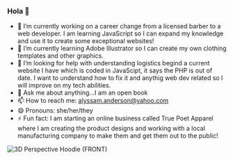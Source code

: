 ### Hola 👋

- 🔭 I’m currently working on a career change from a licensed barber to a web developer. I am learning JavaScript so I can expand my knowledge and use it to create some exceptional websites! 
- 🌱 I’m currently learning Adobe Illustrator so I can create my own clothing templates and other graphics.
- 🤔 I’m looking for help with understanding logistics begind a current website I have which is coded in JavaScipt, it says the PHP is out of date. I want to understand how to fix it and anythig web dev related so I will improve on my tech abilities.
- 💬 Ask me about anything...I am an open book
- 📫 How to reach me: alyssam.anderson@yahoo.com
- 😄 Pronouns: she/her/they
- ⚡ Fun fact: I am starting an online business called True Poet Apparel where I am creating the product designs and working with a local manufacturing company to make them and get them out to the public!

![3D Perspective Hoodie (FRONT)](https://github.com/LyssaMA/LyssaMA/assets/143833893/5a967f08-d448-407b-b7a0-3dc8147d10df)
